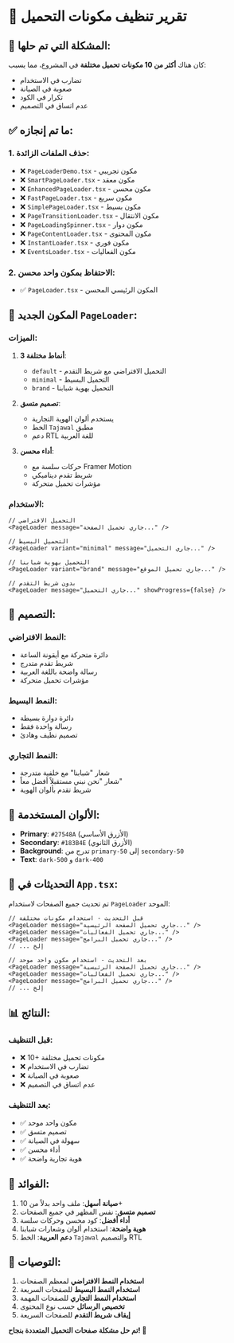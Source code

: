 # 🧹 تقرير تنظيف مكونات التحميل

## 🎯 المشكلة التي تم حلها:

كان هناك **أكثر من 10 مكونات تحميل مختلفة** في المشروع، مما يسبب:

- تضارب في الاستخدام
- صعوبة في الصيانة
- تكرار في الكود
- عدم اتساق في التصميم

## ✅ ما تم إنجازه:

### 1. حذف الملفات الزائدة:

- ❌ `PageLoaderDemo.tsx` - مكون تجريبي
- ❌ `SmartPageLoader.tsx` - مكون معقد
- ❌ `EnhancedPageLoader.tsx` - مكون محسن
- ❌ `FastPageLoader.tsx` - مكون سريع
- ❌ `SimplePageLoader.tsx` - مكون بسيط
- ❌ `PageTransitionLoader.tsx` - مكون الانتقال
- ❌ `PageLoadingSpinner.tsx` - مكون دوار
- ❌ `PageContentLoader.tsx` - مكون المحتوى
- ❌ `InstantLoader.tsx` - مكون فوري
- ❌ `EventsLoader.tsx` - مكون الفعاليات

### 2. الاحتفاظ بمكون واحد محسن:

- ✅ `PageLoader.tsx` - المكون الرئيسي المحسن

## 🚀 المكون الجديد `PageLoader`:

### الميزات:

1. **3 أنماط مختلفة**:

   - `default` - التحميل الافتراضي مع شريط التقدم
   - `minimal` - التحميل البسيط
   - `brand` - التحميل بهوية شبابنا

2. **تصميم متسق**:

   - يستخدم ألوان الهوية التجارية
   - الخط `Tajawal` مطبق
   - دعم RTL للغة العربية

3. **أداء محسن**:
   - حركات سلسة مع Framer Motion
   - شريط تقدم ديناميكي
   - مؤشرات تحميل متحركة

### الاستخدام:

```tsx
// التحميل الافتراضي
<PageLoader message="جاري تحميل الصفحة..." />

// التحميل البسيط
<PageLoader variant="minimal" message="جاري التحميل..." />

// التحميل بهوية شبابنا
<PageLoader variant="brand" message="جاري تحميل الموقع..." />

// بدون شريط التقدم
<PageLoader message="جاري التحميل..." showProgress={false} />
```

## 📱 التصميم:

### النمط الافتراضي:

- دائرة متحركة مع أيقونة الساعة
- شريط تقدم متدرج
- رسالة واضحة باللغة العربية
- مؤشرات تحميل متحركة

### النمط البسيط:

- دائرة دوارة بسيطة
- رسالة واحدة فقط
- تصميم نظيف وهادئ

### النمط التجاري:

- شعار "شبابنا" مع خلفية متدرجة
- شعار "نحن نبني مستقبلاً أفضل معاً"
- شريط تقدم بألوان الهوية

## 🎨 الألوان المستخدمة:

- **Primary**: `#27548A` (الأزرق الأساسي)
- **Secondary**: `#183B4E` (الأزرق الثانوي)
- **Background**: تدرج من `primary-50` إلى `secondary-50`
- **Text**: `dark-500` و `dark-400`

## 🔧 التحديثات في `App.tsx`:

تم تحديث جميع الصفحات لاستخدام `PageLoader` الموحد:

```tsx
// قبل التحديث - استخدام مكونات مختلفة
<PageLoader message="جاري تحميل الصفحة الرئيسية..." />
<PageLoader message="جاري تحميل الفعاليات..." />
<PageLoader message="جاري تحميل البرامج..." />
// ... إلخ

// بعد التحديث - استخدام مكون واحد موحد
<PageLoader message="جاري تحميل الصفحة الرئيسية..." />
<PageLoader message="جاري تحميل الفعاليات..." />
<PageLoader message="جاري تحميل البرامج..." />
// ... إلخ
```

## 📊 النتائج:

### قبل التنظيف:

- ❌ 10+ مكونات تحميل مختلفة
- ❌ تضارب في الاستخدام
- ❌ صعوبة في الصيانة
- ❌ عدم اتساق في التصميم

### بعد التنظيف:

- ✅ مكون واحد موحد
- ✅ تصميم متسق
- ✅ سهولة في الصيانة
- ✅ أداء محسن
- ✅ هوية تجارية واضحة

## 🎉 الفوائد:

1. **صيانة أسهل**: ملف واحد بدلاً من 10+
2. **تصميم متسق**: نفس المظهر في جميع الصفحات
3. **أداء أفضل**: كود محسن وحركات سلسة
4. **هوية واضحة**: استخدام ألوان وشعارات شبابنا
5. **دعم العربية**: الخط `Tajawal` والتصميم RTL

## 🚀 التوصيات:

1. **استخدام النمط الافتراضي** لمعظم الصفحات
2. **استخدام النمط البسيط** للصفحات السريعة
3. **استخدام النمط التجاري** للصفحات المهمة
4. **تخصيص الرسائل** حسب نوع المحتوى
5. **إيقاف شريط التقدم** للصفحات السريعة

**تم حل مشكلة صفحات التحميل المتعددة بنجاح! 🎯**
